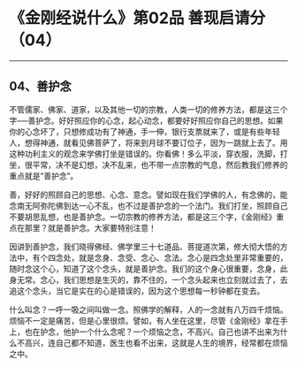 # 《金刚经说什么》第02品 善现启请分（04）

------

## 04、善护念

不管儒家、佛家、道家，以及其他一切的宗教，人类一切的修养方法，都是这三个字──善护念。好好照应你的心念，起心动念，都要好好照应你自己的思想。如果你的心念坏了，只想修成功有了神通，手一伸，银行支票就来了，或是有些年轻人，想得神通，就看见佛菩萨了，将来到月球不要订位子，因为一跳就上去了。用这种功利主义的观念来学佛打坐是错误的。你看佛！多么平淡，穿衣服，洗脚，打坐，很平常，决不是幻想，决不乱来，也不带一点宗教的气息，然后教我们修养的重点就是“善护念”。

善，好好的照顾自己的思想、心念、意念。譬如现在我们学佛的人，有念佛的，能念南无阿弥陀佛到达一心不乱，也不过是善护念的一个法门。我们打坐，照顾自己不要胡思乱想，也是善护念。一切宗教的修养方法，都是这三个字，《金刚经》重点在那里？就是善护念。大家要特别注意！

因讲到善护念，我们晓得佛经、佛学里三十七道品、菩提道次第，修大彻大悟的方法中，有个四念处，就是念身、念受、念心、念法。念心是四念处里非常重要的，随时念这个心，知道了这个念头，就是善护念。我们的这个身心很重要，念身，此身无常。念心，我们思想是生灭的，靠不住的，一个念头起来也立刻就过去了，去追这个念头，当它是实在的心是错误的，因为这个思想每一秒钟都在变去。

什么叫念？一呼一吸之间叫做一念。照佛学的解释，人的一念就有八万四千烦恼。烦恼不一定是痛苦，但是心里很烦。譬如，有人坐在这里，尽管《金刚经》拿在手上，也在护念，他护一个什么念呢？一个烦恼之念，不高兴。自己也讲不出来为什么不高兴，连自己都不知道，医生也看不出来，这就是人生的境界，经常都在烦恼之中。

